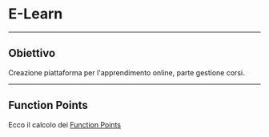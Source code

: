 # E-Learn
---
## Obiettivo
Creazione piattaforma per l'apprendimento online, parte gestione corsi.

---
## Function Points

Ecco il calcolo dei [Function Points](https://docs.google.com/spreadsheets/d/1M1lvGJNqLAfyBW4cOUL9Z8jWAp4Q0IMQSXs8J7TPPjs/edit?usp=sharing)

